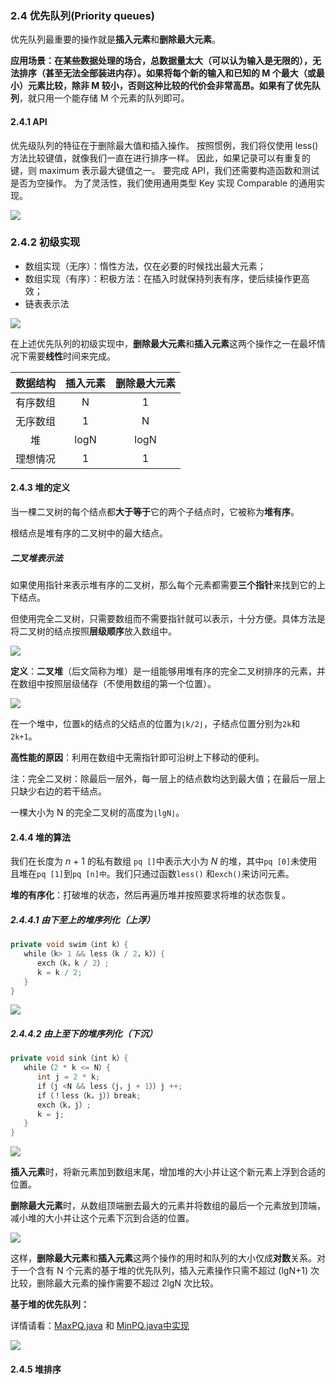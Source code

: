 ### 2.4 优先队列(Priority queues)

优先队列最重要的操作就是**插入元素**和**删除最大元素**。

**应用场景：**在某些数据处理的场合，**总数据量太大**（可以认为输入是无限的），无法排序（甚至无法全部装进内存）。如果将每个新的输入和已知的 M 个最大（或最小）元素比较，除非 M 较小，否则这种比较的代价会非常高昂。如果有了**优先队列**，就只用一个能存储 M 个元素的队列即可。

#### 2.4.1 API

优先级队列的特征在于删除最大值和插入操作。 按照惯例，我们将仅使用 less() 方法比较键值，就像我们一直在进行排序一样。 因此，如果记录可以有重复的键，则 maximum 表示最大键值之一。 要完成 API，我们还需要构造函数和测试是否为空操作。 为了灵活性，我们使用通用类型 Key 实现 Comparable 的通用实现。

![](https://algs4.cs.princeton.edu/24pq/images/pq-api.png)

### 2.4.2 初级实现

- 数组实现（无序）：惰性方法，仅在必要的时候找出最大元素；
- 数组实现（有序）：积极方法：在插入时就保持列表有序，使后续操作更高效；
- 链表表示法

![](https://algs4.cs.princeton.edu/24pq/images/pq-array.png)

在上述优先队列的初级实现中，**删除最大元素**和**插入元素**这两个操作之一在最坏情况下需要**线性**时间来完成。

| 数据结构 | 插入元素 | 删除最大元素 |
| :------: | :------: | :----------: |
| 有序数组 |    N     |      1       |
| 无序数组 |    1     |      N       |
|    堆    |   logN   |     logN     |
| 理想情况 |    1     |      1       |

#### 2.4.3 堆的定义

当一棵二叉树的每个结点都**大于等于**它的两个子结点时，它被称为**堆有序**。

根结点是堆有序的二叉树中的最大结点。

##### 二叉堆表示法

如果使用指针来表示堆有序的二叉树，那么每个元素都需要**三个指针**来找到它的上下结点。

但使用完全二叉树，只需要数组而不需要指针就可以表示，十分方便。具体方法是将二叉树的结点按照**层级顺序**放入数组中。

![](https://algs4.cs.princeton.edu/24pq/images/heap.png)

**定义**：**二叉堆**（后文简称为堆）是一组能够用堆有序的完全二叉树排序的元素，并在数组中按照层级储存（不使用数组的第一个位置）。

![](https://algs4.cs.princeton.edu/24pq/images/heap-representations.png)

在一个堆中，位置`k`的结点的父结点的位置为`⌊k/2⌋`，子结点位置分别为`2k`和`2k+1`。

**高性能的原因**：利用在数组中无需指针即可沿树上下移动的便利。

注：完全二叉树：除最后一层外，每一层上的结点数均达到最大值；在最后一层上只缺少右边的若干结点。

一棵大小为 N 的完全二叉树的高度为`⌊lgN⌋`。

#### 2.4.4 堆的算法

我们在长度为 *n* + 1 的私有数组 `pq []`中表示大小为 *N* 的堆，其中`pq [0]`未使用且堆在`pq [1]`到`pq [n]中`。我们只通过函数`less()` 和`exch()`来访问元素。

**堆的有序化**：打破堆的状态，然后再遍历堆并按照要求将堆的状态恢复。

##### 2.4.4.1 由下至上的堆序列化（上浮）

```java
private void swim（int k）{
   while（k> 1 && less（k / 2，k））{
      exch（k，k / 2）;
      k = k / 2;
   }
}
```

![](https://algs4.cs.princeton.edu/24pq/images/sink.png)

##### 2.4.4.2 由上至下的堆序列化（下沉）

```java
private void sink（int k）{
   while（2 * k <= N）{
      int j = 2 * k;
      if（j <N && less（j，j + 1））j ++;
      if（！less（k，j））break;
      exch（k，j）;
      k = j;
   }
}
```

![](https://algs4.cs.princeton.edu/24pq/images/sink.png)

**插入元素**时，将新元素加到数组末尾，增加堆的大小并让这个新元素上浮到合适的位置。

**删除最大元素**时，从数组顶端删去最大的元素并将数组的最后一个元素放到顶端，减小堆的大小并让这个元素下沉到合适的位置。

![](https://algs4.cs.princeton.edu/24pq/images/heap-ops.png)

这样，**删除最大元素**和**插入元素**这两个操作的用时和队列的大小仅成**对数**关系。对于一个含有 N 个元素的基于堆的优先队列，插入元素操作只需不超过 (lgN+1) 次比较，删除最大元素的操作需要不超过 2lgN 次比较。

**基于堆的优先队列：** 

详情请看：[MaxPQ.java](https://algs4.cs.princeton.edu/24pq/MaxPQ.java.html) 和 [MinPQ.java中实现](https://algs4.cs.princeton.edu/24pq/MinPQ.java.html)

![](https://algs4.cs.princeton.edu/24pq/images/heap-pq.png)

#### 2.4.5 堆排序



